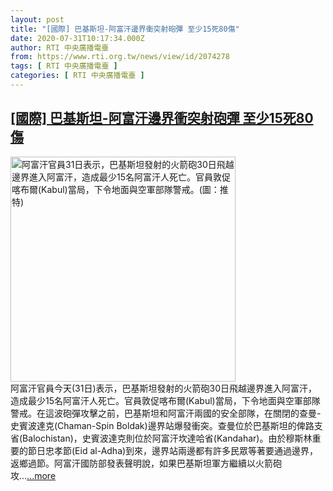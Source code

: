 ```yaml
---
layout: post
title: "[國際] 巴基斯坦-阿富汗邊界衝突射砲彈 至少15死80傷"
date: 2020-07-31T10:17:34.000Z
author: RTI 中央廣播電臺
from: https://www.rti.org.tw/news/view/id/2074278
tags: [ RTI 中央廣播電臺 ]
categories: [ RTI 中央廣播電臺 ]
---
```

<!--1596190654000-->
[[國際] 巴基斯坦-阿富汗邊界衝突射砲彈 至少15死80傷](https://www.rti.org.tw/news/view/id/2074278)
------

<div>
<img src="https://static.rti.org.tw/assets/thumbnails/2020/07/31/1b61015a9cf526429008850a89a8c265.jpg" width="360" alt="阿富汗官員31日表示，巴基斯坦發射的火箭砲30日飛越邊界進入阿富汗，造成最少15名阿富汗人死亡。官員敦促喀布爾(Kabul)當局，下令地面與空軍部隊警戒。(圖：推特)" title="阿富汗官員31日表示，巴基斯坦發射的火箭砲30日飛越邊界進入阿富汗，造成最少15名阿富汗人死亡。官員敦促喀布爾(Kabul)當局，下令地面與空軍部隊警戒。(圖：推特)"><br>阿富汗官員今天(31日)表示，巴基斯坦發射的火箭砲30日飛越邊界進入阿富汗，造成最少15名阿富汗人死亡。官員敦促喀布爾(Kabul)當局，下令地面與空軍部隊警戒。在這波砲彈攻擊之前，巴基斯坦和阿富汗兩國的安全部隊，在關閉的查曼-史賓波達克(Chaman-Spin Boldak)邊界站爆發衝突。查曼位於巴基斯坦的俾路支省(Balochistan)，史賓波達克則位於阿富汗坎達哈省(Kandahar)。由於穆斯林重要的節日忠孝節(Eid al-Adha)到來，邊界站兩邊都有許多民眾等著要通過邊界，返鄉過節。阿富汗國防部發表聲明說，如果巴基斯坦軍方繼續以火箭砲攻...<a target="_blank" href="https://www.rti.org.tw/news/view/id/2074278">...more</a>
</div>
